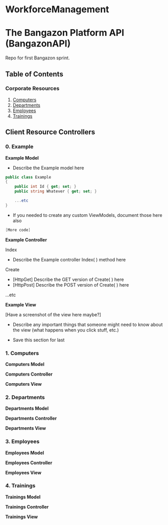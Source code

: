 # WorkforceManagement

# The Bangazon Platform API (BangazonAPI)
Repo for first Bangazon sprint.

## Table of Contents

### Corporate Resources
1. [Computers](#computers)
1. [Departments](#departments)
1. [Employees](#employees)
1. [Trainings](#trainings)

## Client Resource Controllers

### 0. Example

**Example Model**

- Describe the Example model here
```c#
public class Example
{
	public int Id { get; set; }
	public string Whatever { get; set; }

	...etc
}
```
- If you needed to create any custom ViewModels, document those here also
```c#
[More code]
```

**Example Controller**

Index
- Describe the Example controller Index( ) method here

Create
- [HttpGet] Describe the GET version of Create( ) here
- [HttpPost] Describe the POST version of Create( ) here

...etc

**Example View**

[Have a screenshot of the view here maybe?]

- Describe any important things that someone might need to know about the view (what happens when you click stuff, etc.)

- Save this section for last

### 1. Computers

**Computers Model**

**Computers Controller**

**Computers View**

### 2. Departments

**Departments Model**

**Departments Controller**

**Departments View**

### 3. Employees

**Employees Model**

**Employees Controller**

**Employees View**

### 4. Trainings

**Trainings Model**

**Trainings Controller**

**Trainings View**

